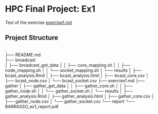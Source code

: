 # HPC Final Project: Ex1

Text of the exercise [exercise1.md](exercise1.md)


## Project Structure


.  
├── README.md  
├── broadcast  
│   ├── broadcast_get_data
│   │   ├── core_mapping.sh
│   │   ├── node_mapping.sh
│   │   └── socket_mapping.sh
│   └── results
│       ├── bcast_analysis.Rmd
│       ├── bcast_analysis.html
│       ├── bcast_core.csv
│       ├── bcast_node.csv
│       └── bcast_socket.csv
├── exercise1.md
├── gather
│   ├── gather_get_data
│   │   ├── gather_core.sh
│   │   ├── gather_node.sh
│   │   └── gather_socket.sh
│   └── results
│       ├── gather_analysis.Rmd
│       ├── gather_analysis.html
│       ├── gather_core.csv
│       ├── gather_node.csv
│       └── gather_socket.csv
└── report
    └── BARRASSO_ex1_report.pdf


